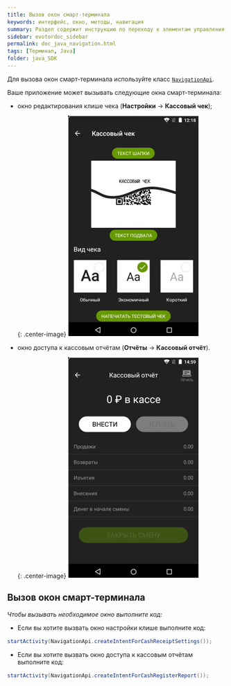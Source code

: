 ```yaml
---
title: Вызов окон смарт-терминала
keywords: интерфейс, окно, методы, навигация
summary: Раздел содержит инструкцию по переходу к элементам управления смарт-терминалом.
sidebar: evotordoc_sidebar
permalink: doc_java_navigation.html
tags: [Терминал, Java]
folder: java_SDK
---
```


Для вызова окон смарт-терминала используйте класс [`NavigationApi`](https://github.com/evotor/integration-library/blob/develop/app/src/main/java/ru/evotor/framework/navigation/NavigationApi.kt).

Ваше приложение может вызывать следующие окна смарт-терминала:

* окно редактирования клише чека (**Настройки** → **Кассовый чек**);

   {: .center-image}
   ![](images\receiptsettings.png)

* окно доступа к кассовым отчётам (**Отчёты** → **Кассовый отчёт**).

   {: .center-image}
   ![](images\CashRegisterReport.png)

## Вызов окон смарт-терминала

*Чтобы вызывать необходимое окно выполните код:*

   * Если вы хотите вызвать окно настройки клише выполните код:

```java
startActivity(NavigationApi.createIntentForCashReceiptSettings());
```
   * Если вы хотите вызвать окно доступа к кассовым отчётам выполните код:

```java
startActivity(NavigationApi.createIntentForCashRegisterReport());
```
